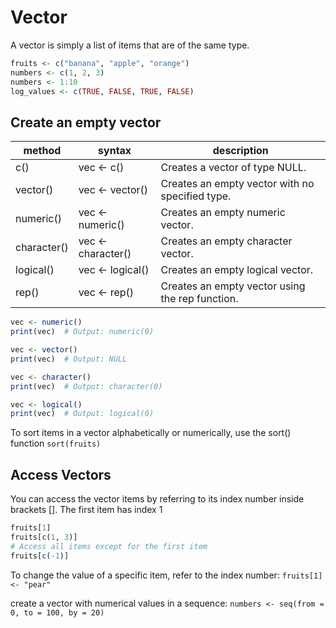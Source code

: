 # Vector

A vector is simply a list of items that are of the same type.

```R
fruits <- c("banana", "apple", "orange")
numbers <- c(1, 2, 3)
numbers <- 1:10
log_values <- c(TRUE, FALSE, TRUE, FALSE)
```
## Create an empty vector

|method     |syntax              |description                                     |
|-----------|--------------------|------------------------------------------------|
c()	        | vec <- c()	     | Creates a vector of type NULL.
vector()	| vec <- vector()	 | Creates an empty vector with no specified type.
numeric()	| vec <- numeric()	 | Creates an empty numeric vector.
character()	| vec <- character() | Creates an empty character vector.
logical()	| vec <- logical()	 | Creates an empty logical vector.
rep()	    | vec <- rep()	     | Creates an empty vector using the rep function.

```R
vec <- numeric()
print(vec)  # Output: numeric(0)

vec <- vector()
print(vec)  # Output: NULL

vec <- character()
print(vec)  # Output: character(0)

vec <- logical()
print(vec)  # Output: logical(0)
```

To sort items in a vector alphabetically or numerically, use the sort()
function `sort(fruits)`

## Access Vectors

You can access the vector items by referring to its index number inside brackets []. The first item has index 1

```R
fruits[1]
fruits[c(1, 3)]
# Access all items except for the first item
fruits[c(-1)]
```

To change the value of a specific item, refer to the index number: `fruits[1] <- "pear"`

create a vector with numerical values in a sequence: `numbers <- seq(from = 0, to = 100, by = 20)`
